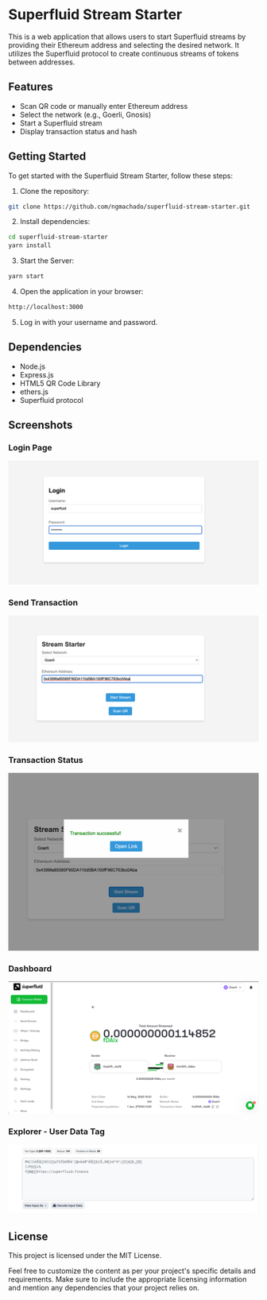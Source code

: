 # Superfluid Stream Starter

This is a web application that allows users to start Superfluid streams by providing their Ethereum address and selecting the desired network. It utilizes the Superfluid protocol to create continuous streams of tokens between addresses.

## Features

- Scan QR code or manually enter Ethereum address
- Select the network (e.g., Goerli, Gnosis)
- Start a Superfluid stream
- Display transaction status and hash

## Getting Started

To get started with the Superfluid Stream Starter, follow these steps:

1. Clone the repository:

```bash
git clone https://github.com/ngmachado/superfluid-stream-starter.git
```

2. Install dependencies:

```bash
cd superfluid-stream-starter
yarn install
```

3. Start the Server:

```bash
yarn start
```

4. Open the application in your browser:
```bash
http://localhost:3000
```

5. Log in with your username and password.

## Dependencies

- Node.js
- Express.js
- HTML5 QR Code Library
- ethers.js
- Superfluid protocol

## Screenshots

### Login Page

![Login Page](screenshots/login.png)


### Send Transaction

![Send Transaction](screenshots/main.png)

### Transaction Status

![Transaction Status](screenshots/sendTx.png)

### Dashboard

![Dashboard](screenshots/dashboard.png)

### Explorer - User Data Tag

![Explorer](screenshots/userData.png)

## License

This project is licensed under the MIT License.


Feel free to customize the content as per your project's specific details and requirements. Make sure to include the appropriate licensing information and mention any dependencies that your project relies on.
